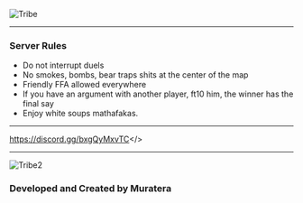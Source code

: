 ![Tribe](https://i.postimg.cc/g04b9yYJ/Tribe.png)

 ---
 
 ###                         Server Rules
 
 - Do not interrupt duels  
 - No smokes, bombs, bear traps shits at the center of the map   
 - Friendly FFA allowed everywhere
 - If you have an argument with another player, ft10 him, the winner has the final say  
 - Enjoy white soups mathafakas.  
 
 ---
 
<a id="Dont forget to Join our Discord Community">https://discord.gg/bxgQyMxvTC</>
 
 ---
 ![Tribe2](https://i.postimg.cc/3RcMNK0Q/Tribe2.png)
 ###                 Developed and Created by Muratera
